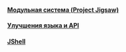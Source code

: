 #### [Модульная система (Project Jigsaw)](modular-system/modular-system.md)
#### [Улучшения языка и API](lang-api-upgrades/lang-api-upgrades.md)
#### [JShell](jshell/jshell.md)
